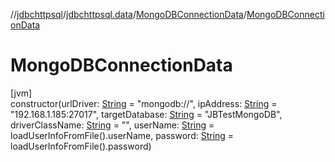 //[jdbchttpsql](../../../index.md)/[jdbchttpsql.data](../index.md)/[MongoDBConnectionData](index.md)/[MongoDBConnectionData](-mongo-d-b-connection-data.md)

# MongoDBConnectionData

[jvm]\
constructor(urlDriver: [String](https://kotlinlang.org/api/latest/jvm/stdlib/kotlin/-string/index.html) = &quot;mongodb://&quot;, ipAddress: [String](https://kotlinlang.org/api/latest/jvm/stdlib/kotlin/-string/index.html) = &quot;192.168.1.185:27017&quot;, targetDatabase: [String](https://kotlinlang.org/api/latest/jvm/stdlib/kotlin/-string/index.html) = &quot;JBTestMongoDB&quot;, driverClassName: [String](https://kotlinlang.org/api/latest/jvm/stdlib/kotlin/-string/index.html) = &quot;&quot;, userName: [String](https://kotlinlang.org/api/latest/jvm/stdlib/kotlin/-string/index.html) = loadUserInfoFromFile().userName, password: [String](https://kotlinlang.org/api/latest/jvm/stdlib/kotlin/-string/index.html) = loadUserInfoFromFile().password)
